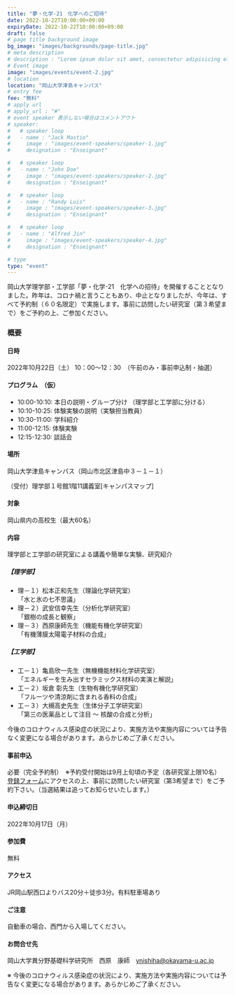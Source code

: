 ```yaml
---
title: "夢・化学-21　化学へのご招待"
date: 2022-10-22T10:00:00+09:00
expiryDate: 2022-10-22T10:00:00+09:00
draft: false
# page title background image
bg_image: "images/backgrounds/page-title.jpg"
# meta description
# description : "Lorem ipsum dolor sit amet, consectetur adipisicing elit, sed do eiusmod tempor incididunt ut labore. dolore magna aliqua. Ut enim ad minim veniam, quis nostrud."
# Event image
image: "images/events/event-2.jpg"
# location
location: "岡山大学津島キャンパス"
# entry fee
fee: "無料"
# apply url
# apply_url : "#"
# event speaker 表示しない場合はコメントアウト
# speaker:
#   # speaker loop
#   - name : "Jack Mastio"
#     image : "images/event-speakers/speaker-1.jpg"
#     designation : "Enseignant"

#   # speaker loop
#   - name : "John Doe"
#     image : "images/event-speakers/speaker-2.jpg"
#     designation : "Enseignant"

#   # speaker loop
#   - name : "Randy Luis"
#     image : "images/event-speakers/speaker-3.jpg"
#     designation : "Enseignant"

#   # speaker loop
#   - name : "Alfred Jin"
#     image : "images/event-speakers/speaker-4.jpg"
#     designation : "Enseignant"

# type
type: "event"
---
```


岡山大学理学部・工学部「夢・化学-21　化学への招待」を開催することとなりました。昨年は、コロナ禍と言うこともあり、中止となりましたが、今年は、すべて予約制（６０名限定）で実施します。事前に訪問したい研究室（第３希望まで）をご予約の上、ご参加ください。

### 概要

#### 日時

2022年10月22日（土） 10：00～12：30　（午前のみ・事前申込制・抽選）

#### プログラム　（仮）

* 10:00-10:10: 本日の説明・グループ分け （理学部と工学部に分ける）
* 10:10-10:25: 体験実験の説明（実験担当教員）
* 10:30-11:00: 学科紹介
* 11:00-12:15: 体験実験
* 12:15-12:30: 談話会

#### 場所

岡山大学津島キャンパス（岡山市北区津島中３－１－１）

 （受付）理学部１号館1階11講義室[キャンパスマップ]
#### 対象

岡山県内の高校生（最大60名）
#### 内容

理学部と工学部の研究室による講義や簡単な実験、研究紹介

##### 【理学部】

* 理－１）松本正和先生（理論化学研究室）<br /> 「水と氷の七不思議」</li>
* 理－２）武安信幸先生（分析化学研究室）<br /> 「銀樹の成長と観察」</li>
* 理－３）西原康師先生（機能有機化学研究室）<br /> 「有機薄膜太陽電子材料の合成」</li>

##### 【工学部】

* 工－１）亀島欣一先生（無機機能材料化学研究室）<br /> 「エネルギーを生み出すセラミックス材料の実演と解説」</li>
* 工－２）坂倉 彰先生（生物有機化学研究室）<br /> 「フルーツや清涼剤に含まれる香料の合成」</li>
* 工－３）大槻高史先生（生体分子工学研究室）<br /> 「第三の医薬品として注目 ～ 核酸の合成と分析」</li>

今後のコロナウィルス感染症の状況により、実施方法や実施内容については予告なく変更になる場合があります。あらかじめご了承ください。

#### 事前申込

必要（完全予約制）　※予約受付開始は9月上旬頃の予定（各研究室上限10名）
[登録フォーム](https://docs.google.com/forms/d/e/1FAIpQLSeG3uSIqI2RHzjxK-Dyq2Pnc35zCz7_tB2ED1BsbzJIzQOS1Q/viewform)にアクセスの上、事前に訪問したい研究室（第3希望まで）をご予約下さい。（当選結果は追ってお知らせいたします。）

#### 申込締切日

2022年10月17日（月）<!--<dt>●当選結果発表</dt> <dd> 2022年10月7日（金）（当選者にはメールでお送りしますので、連絡の取れるメールアドレスを明記ください） </dd> -->

#### 参加費

無料

#### アクセス

JR岡山駅西口よりバス20分＋徒歩3分。有料駐車場あり

#### ご注意

自動車の場合、西門から入場してください。

#### お問合せ先

岡山大学異分野基礎科学研究所　西原　康師　[ynishiha@okayama-u.ac.jp](mailto:ynishiha@okayama-u.ac.jp)

※ 今後のコロナウィルス感染症の状況により、実施方法や実施内容については予告なく変更になる場合があります。あらかじめご了承ください。
